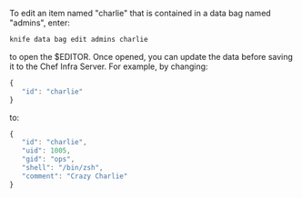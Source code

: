To edit an item named "charlie" that is contained in a data bag named
"admins", enter:

``` bash
knife data bag edit admins charlie
```

to open the \$EDITOR. Once opened, you can update the data before saving
it to the Chef Infra Server. For example, by changing:

``` javascript
{
   "id": "charlie"
}
```

to:

``` javascript
{
   "id": "charlie",
   "uid": 1005,
   "gid": "ops",
   "shell": "/bin/zsh",
   "comment": "Crazy Charlie"
}
```